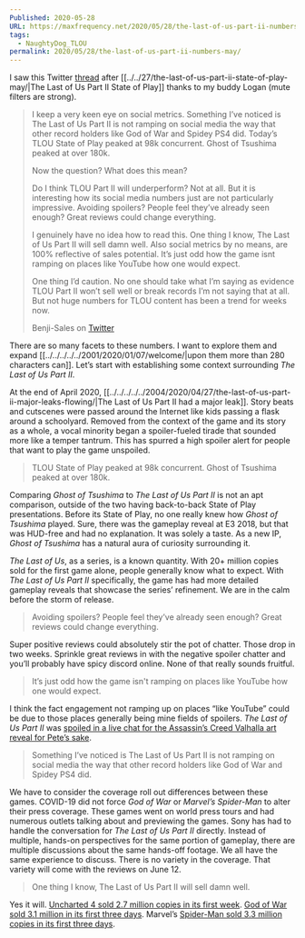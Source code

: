 ```yaml
---
Published: 2020-05-28
URL: https://maxfrequency.net/2020/05/28/the-last-of-us-part-ii-numbers-may/
tags:
  - NaughtyDog_TLOU
permalink: 2020/05/28/the-last-of-us-part-ii-numbers-may/
---
```

I saw this Twitter [thread](https://twitter.com/BenjiSales/status/1265741236952084482) after [[../../27/the-last-of-us-part-ii-state-of-play-may/|The Last of Us Part II State of Play]] thanks to my buddy Logan (mute filters are strong).

> I keep a very keen eye on social metrics. Something I’ve noticed is The Last of Us Part II is not ramping on social media the way that other record holders like God of War and Spidey PS4 did. Today’s TLOU State of Play peaked at 98k concurrent. Ghost of Tsushima peaked at over 180k.
> 
> Now the question? What does this mean?
> 
> Do I think TLOU Part II will underperform? Not at all. But it is interesting how its social media numbers just are not particularly impressive. Avoiding spoilers? People feel they’ve already seen enough? Great reviews could change everything.
> 
> I genuinely have no idea how to read this. One thing I know, The Last of Us Part II will sell damn well. Also social metrics by no means, are 100% reflective of sales potential. It’s just odd how the game isnt ramping on places like YouTube how one would expect.
> 
> One thing I’d caution. No one should take what I’m saying as evidence TLOU Part II won’t sell well or break records I’m not saying that at all. But not huge numbers for TLOU content has been a trend for weeks now.
> 
> Benji-Sales on [Twitter](https://twitter.com/BenjiSales/status/1265741236952084482)

There are so many facets to these numbers. I want to explore them and expand [[../../../../../2001/2020/01/07/welcome/|upon them more than 280 characters can]]. Let’s start with establishing some context surrounding *The Last of Us Part II*.

At the end of April 2020, [[../../../../../2004/2020/04/27/the-last-of-us-part-ii-major-leaks-flowing/|The Last of Us Part II had a major leak]]. Story beats and cutscenes were passed around the Internet like kids passing a flask around a schoolyard. Removed from the context of the game and its story as a whole, a vocal minority began a spoiler-fueled tirade that sounded more like a temper tantrum. This has spurred a high spoiler alert for people that want to play the game unspoiled.

> TLOU State of Play peaked at 98k concurrent. Ghost of Tsushima peaked at over 180k.

Comparing *Ghost of Tsushima* to *The Last of Us Part II* is not an apt comparison, outside of the two having back-to-back State of Play presentations. Before its State of Play, no one really knew how *Ghost of Tsushima* played. Sure, there was the gameplay reveal at E3 2018, but that was HUD-free and had no explanation. It was solely a taste. As a new IP, *Ghost of Tsushima* has a natural aura of curiosity surrounding it.

*The Last of Us*, as a series, is a known quantity. With 20+ million copies sold for the first game alone, people generally know what to expect. With *The Last of Us Part II* specifically, the game has had more detailed gameplay reveals that showcase the series’ refinement. We are in the calm before the storm of release.

> Avoiding spoilers? People feel they’ve already seen enough? Great reviews could change everything.

Super positive reviews could absolutely stir the pot of chatter. Those drop in two weeks. Sprinkle great reviews in with the negative spoiler chatter and you’ll probably have spicy discord online. None of that really sounds fruitful.

> It’s just odd how the game isn't ramping on places like YouTube how one would expect.

I think the fact engagement not ramping up on places “like YouTube” could be due to those places generally being mine fields of spoilers. *The Last of Us Part II* was [spoiled in a live chat for the Assassin’s Creed Valhalla art reveal for Pete’s sake](https://www.vg247.com/2020/05/04/the-last-of-us-part-2-hate/).

> Something I’ve noticed is The Last of Us Part II is not ramping on social media the way that other record holders like God of War and Spidey PS4 did.

We have to consider the coverage roll out differences between these games. COVID-19 did not force *God of War* or *Marvel’s Spider-Man* to alter their press coverage. These games went on world press tours and had numerous outlets talking about and previewing the games. Sony has had to handle the conversation for *The Last of Us Part II* directly. Instead of multiple, hands-on perspectives for the same portion of gameplay, there are multiple discussions about the same hands-off footage. We all have the same experience to discuss. There is no variety in the coverage. That variety will come with the reviews on June 12.

> One thing I know, The Last of Us Part II will sell damn well.

Yes it will. [Uncharted 4 sold 2.7 million copies in its first week](https://blog.us.playstation.com/2016/05/23/uncharted-4-first-week-sales-surpass-2-7-million/). [God of War sold 3.1 million in its first three days](https://blog.us.playstation.com/2018/05/03/god-of-war-sells-over-3-1-million-units-in-3-days-becomes-fastest-selling-ps4-exclusive/). Marvel’s [Spider-Man sold 3.3 million copies in its first three days](https://www.forbes.com/sites/insertcoin/2018/09/21/ps4s-spider-man-just-broke-god-of-wars-sales-record-with-3-3-million-copies-sold-in-3-days/#3eb6ae701244).